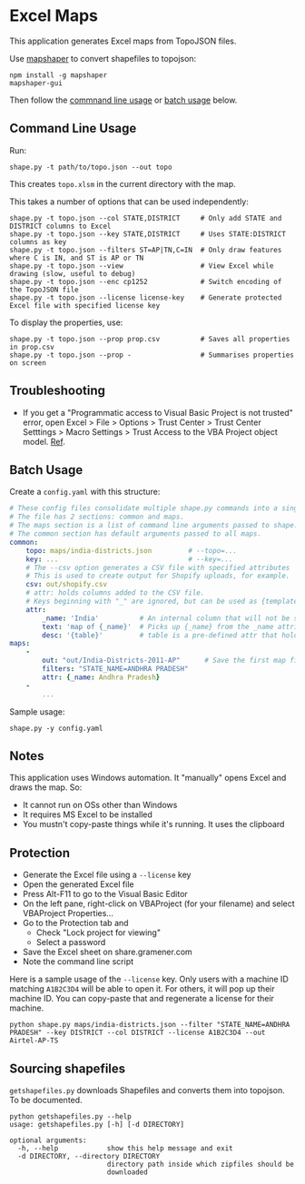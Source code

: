 # Excel Maps

This application generates Excel maps from TopoJSON files.

Use [mapshaper](https://github.com/mbloch/mapshaper) to convert shapefiles to
topojson:

    npm install -g mapshaper
    mapshaper-gui

Then follow the [commnand line usage](#command-line-usage) or [batch usage](#batch-usage) below.

## Command Line Usage

Run:

    shape.py -t path/to/topo.json --out topo

This creates `topo.xlsm` in the current directory with the map.

This takes a number of options that can be used independently:

    shape.py -t topo.json --col STATE,DISTRICT     # Only add STATE and DISTRICT columns to Excel
    shape.py -t topo.json --key STATE,DISTRICT     # Uses STATE:DISTRICT columns as key
    shape.py -t topo.json --filters ST=AP|TN,C=IN  # Only draw features where C is IN, and ST is AP or TN
    shape.py -t topo.json --view                   # View Excel while drawing (slow, useful to debug)
    shape.py -t topo.json --enc cp1252             # Switch encoding of the TopoJSON file
    shape.py -t topo.json --license license-key    # Generate protected Excel file with specified license key

To display the properties, use:

    shape.py -t topo.json --prop prop.csv          # Saves all properties in prop.csv
    shape.py -t topo.json --prop -                 # Summarises properties on screen

## Troubleshooting

- If you get a "Programmatic access to Visual Basic Project is not trusted"
  error, open Excel > File > Options > Trust Center > Trust Center Setttings >
  Macro Settings > Trust Access to the VBA Project object model.
  [Ref](https://stackoverflow.com/a/25638419/100904).

## Batch Usage

Create a `config.yaml` with this structure:

```yaml
# These config files consolidate multiple shape.py commands into a single file.
# The file has 2 sections: common and maps.
# The maps section is a list of command line arguments passed to shape.py.
# The common section has default arguments passed to all maps.
common:
    topo: maps/india-districts.json         # --topo=...
    key: ...                                # --key=...
    # The --csv option generates a CSV file with specified attributes
    # This is used to create output for Shopify uploads, for example.
    csv: out/shopify.csv
    # attr: holds columns added to the CSV file.
    # Keys beginning with "_" are ignored, but can be used as {template} variables.
    attr:
        _name: 'India'          # An internal column that will not be saved
        text: 'map of {_name}'  # Picks up {_name} from the _name attribute
        desc: '{table}'         # table is a pre-defined attr that holds the HTML table of all properties.
maps:
    -
        out: "out/India-Districts-2011-AP"      # Save the first map file here
        filters: "STATE_NAME=ANDHRA PRADESH"
        attr: {_name: Andhra Pradesh}
    -
        ...
```

Sample usage:

    shape.py -y config.yaml

## Notes

This application uses Windows automation. It "manually" opens Excel and draws the map. So:

- It cannot run on OSs other than Windows
- It requires MS Excel to be installed
- You mustn't copy-paste things while it's running. It uses the clipboard


## Protection

- Generate the Excel file using a `--license` key
- Open the generated Excel file
- Press Alt-F11 to go to the Visual Basic Editor
- On the left pane, right-click on VBAProject (for your filename) and select VBAProject Properties...
- Go to the Protection tab and
    - Check "Lock project for viewing"
    - Select a password
- Save the Excel sheet on share.gramener.com
- Note the command line script

Here is a sample usage of the `--license` key. Only users with a machine ID
matching `A1B2C3D4` will be able to open it. For others, it will pop up their
machine ID. You can copy-paste that and regenerate a license for their machine.

    python shape.py maps/india-districts.json --filter "STATE_NAME=ANDHRA PRADESH" --key DISTRICT --col DISTRICT --license A1B2C3D4 --out Airtel-AP-TS

## Sourcing shapefiles

`getshapefiles.py` downloads Shapefiles and converts them into topojson. To be documented.


    python getshapefiles.py --help
    usage: getshapefiles.py [-h] [-d DIRECTORY]

    optional arguments:
      -h, --help            show this help message and exit
      -d DIRECTORY, --directory DIRECTORY
                            directory path inside which zipfiles should be
                            downloaded
